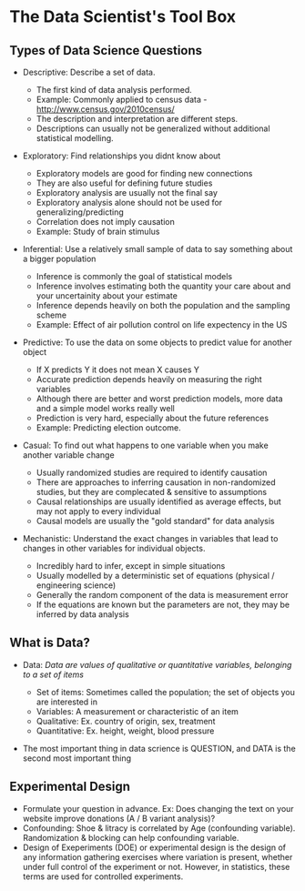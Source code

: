 # The Data Scientist's Tool Box

## Types of Data Science Questions

* Descriptive: Describe a set of data.
  - The first kind of data analysis performed.
  - Example: Commonly applied to census data - http://www.census.gov/2010census/
  - The description and interpretation are different steps.
  - Descriptions can usually not be generalized without additional statistical modelling.

* Exploratory: Find relationships you didnt know about
  - Exploratory models are good for finding new connections
  - They are also useful for defining future studies
  - Exploratory analysis are usually not the final say
  - Exploratory analysis alone should not be used for generalizing/predicting
  - Correlation does not imply causation
  - Example: Study of brain stimulus

* Inferential: Use a relatively small sample of data to say something about a bigger population
  - Inference is commonly the goal of statistical models
  - Inference involves estimating both the quantity your care about and your uncertainity about your estimate
  - Inference depends heavily on both the population and the sampling scheme
  - Example: Effect of air pollution control on life expectency in the US

* Predictive: To use the data on some objects to predict value for another object
  - If X predicts Y it does not mean X causes Y
  - Accurate prediction depends heavily on measuring the right variables
  - Although there are better and worst prediction models, more data and a  simple model works really well
  - Prediction is very hard, especially about the future references
  - Example: Predicting election outcome. 

* Casual: To find out what happens to one variable when you make another variable change
  - Usually randomized studies are required to identify causation
  - There are approaches to inferring causation in non-randomized studies, but they are complecated & sensitive to assumptions
  - Causal relationships are usually identified as average effects, but may not apply to every individual
  - Causal models are usually the "gold standard" for data analysis

* Mechanistic: Understand the exact changes in variables that lead to changes in other variables for individual objects.
  - Incredibly hard to infer, except in simple situations
  - Usually modelled by a deterministic set of equations (physical / engineering science)
  - Generally the random component of the data is measurement error
  - If the equations are known but the parameters are not, they may be inferred by data analysis

## What is Data?

* Data: *Data are values of qualitative or quantitative variables, belonging to a set of items*
  - Set of items: Sometimes called the population; the set of objects you are interested in 
  - Variables: A measurement or characteristic of an item
  - Qualitative: Ex. country of origin, sex, treatment
  - Quantitative: Ex. height, weight, blood pressure

* The most important thing in data scrience is QUESTION, and DATA is the second most important thing

## Experimental Design

* Formulate your question in advance. Ex: Does changing the text on your website improve donations (A / B variant analysis)?
* Confounding: Shoe & litracy is correlated by Age (confounding variable). Randomization & blocking can help confounding variable.
* Design of Exeperiments (DOE) or experimental design is the design of any information gathering exercises where variation is present, whether under full control of the experiment or not. However, in statistics, these terms are used for controlled experiments.
